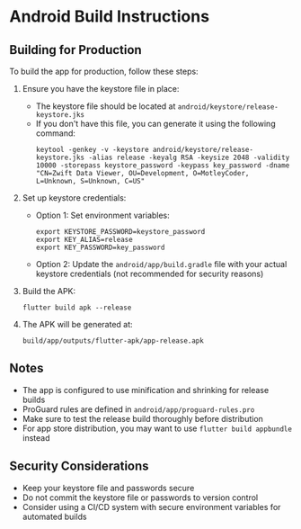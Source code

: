# Android Build Instructions

## Building for Production

To build the app for production, follow these steps:

1. Ensure you have the keystore file in place:
   - The keystore file should be located at `android/keystore/release-keystore.jks`
   - If you don't have this file, you can generate it using the following command:
     ```
     keytool -genkey -v -keystore android/keystore/release-keystore.jks -alias release -keyalg RSA -keysize 2048 -validity 10000 -storepass keystore_password -keypass key_password -dname "CN=Zwift Data Viewer, OU=Development, O=MotleyCoder, L=Unknown, S=Unknown, C=US"
     ```

2. Set up keystore credentials:
   - Option 1: Set environment variables:
     ```
     export KEYSTORE_PASSWORD=keystore_password
     export KEY_ALIAS=release
     export KEY_PASSWORD=key_password
     ```
   - Option 2: Update the `android/app/build.gradle` file with your actual keystore credentials (not recommended for security reasons)

3. Build the APK:
   ```
   flutter build apk --release
   ```

4. The APK will be generated at:
   ```
   build/app/outputs/flutter-apk/app-release.apk
   ```

## Notes

- The app is configured to use minification and shrinking for release builds
- ProGuard rules are defined in `android/app/proguard-rules.pro`
- Make sure to test the release build thoroughly before distribution
- For app store distribution, you may want to use `flutter build appbundle` instead

## Security Considerations

- Keep your keystore file and passwords secure
- Do not commit the keystore file or passwords to version control
- Consider using a CI/CD system with secure environment variables for automated builds
